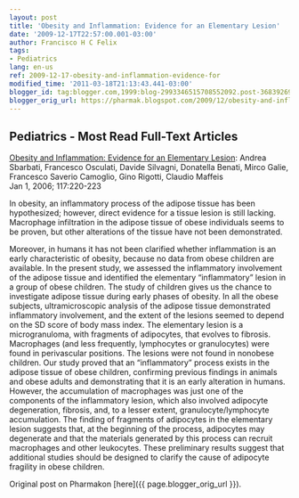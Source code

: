 ```yaml
---
layout: post
title: 'Obesity and Inflammation: Evidence for an Elementary Lesion'
date: '2009-12-17T22:57:00.001-03:00'
author: Francisco H C Felix
tags:
- Pediatrics
lang: en-us
ref: 2009-12-17-obesity-and-inflammation-evidence-for
modified_time: '2011-03-18T21:13:43.441-03:00'
blogger_id: tag:blogger.com,1999:blog-2993346515708552092.post-3683926941024482086
blogger_orig_url: https://pharmak.blogspot.com/2009/12/obesity-and-inflammation-evidence-for.html
---
```


## Pediatrics - Most Read Full-Text Articles

[Obesity and Inflammation: Evidence for an Elementary Lesion](https://doi.org/10.1542/peds.2004-2854): Andrea Sbarbati, Francesco Osculati, Davide Silvagni, Donatella Benati, Mirco Galie, Francesco Saverio Camoglio, Gino Rigotti, Claudio Maffeis  
Jan 1, 2006; 117:220-223  

In obesity, an inflammatory process of the adipose tissue has been hypothesized; however, direct evidence for a tissue lesion is still lacking. Macrophage infiltration in the adipose tissue of obese individuals seems to be proven, but other alterations of the tissue have not been demonstrated.
<!--more-->
Moreover, in humans it has not been clarified whether inflammation is an early characteristic of obesity, because no data from obese children are available. In the present study, we assessed the inflammatory involvement of the adipose tissue and identified the elementary “inflammatory” lesion in a group of obese children. The study of children gives us the chance to investigate adipose tissue during early phases of obesity. In all the obese subjects, ultramicroscopic analysis of the adipose tissue demonstrated inflammatory involvement, and the extent of the lesions seemed to depend on the SD score of body mass index. The elementary lesion is a microgranuloma, with fragments of adipocytes, that evolves to fibrosis. Macrophages (and less frequently, lymphocytes or granulocytes) were found in perivascular positions. The lesions were not found in nonobese children. Our study proved that an “inflammatory” process exists in the adipose tissue of obese children, confirming previous findings in animals and obese adults and demonstrating that it is an early alteration in humans. However, the accumulation of macrophages was just one of the components of the inflammatory lesion, which also involved adipocyte degeneration, fibrosis, and, to a lesser extent, granulocyte/lymphocyte accumulation. The finding of fragments of adipocytes in the elementary lesion suggests that, at the beginning of the process, adipocytes may degenerate and that the materials generated by this process can recruit macrophages and other leukocytes. These preliminary results suggest that additional studies should be designed to clarify the cause of adipocyte fragility in obese children.

Original post on Pharmakon [here]({{ page.blogger_orig_url }}).
